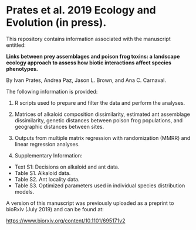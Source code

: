 # Prates et al. 2019 Ecology and Evolution (in press).

This repository contains information associated with the manuscript entitled:

**Links between prey assemblages and poison frog toxins: a landscape ecology approach to assess how biotic interactions affect species phenotypes.**

By Ivan Prates, Andrea Paz, Jason L. Brown, and Ana C. Carnaval.

The following information is provided:

1. R scripts used to prepare and filter the data and perform the analyses.

2. Matrices of alkaloid composition dissimilarity, estimated ant assemblage dissimilarity, genetic distances between poison frog populations, and geographic distances between sites.

3. Outputs from multiple matrix regression with randomization (MMRR) and linear regression analyses.

4. Supplementary Information:
- Text S1: Decisions on alkaloid and ant data.
- Table S1. Alkaloid data.
- Table S2. Ant locality data.
- Table S3. Optimized parameters used in individual species distribution models.

A version of this manuscript was previously uploaded as a preprint to bioRxiv (July 2019) and can be found at:

https://www.biorxiv.org/content/10.1101/695171v2
